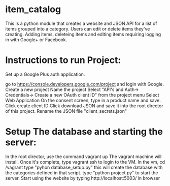 # item_catalog
This is a python module that creates a website and JSON API for a list of items grouped into a category. Users can edit or delete items they've creating. Adding items, deleteing items and editing items requiring logging in with Google+ or Facebook.

# Instructions to run Project:

   Set up a Google Plus auth application.

go to https://console.developers.google.com/project and login with Google.
Create a new project
Name the project
Select "API's and Auth-> Credentials-> Create a new OAuth client ID" from the project menu
Select Web Application
On the consent screen, type in a product name and save.
Click create client ID
Click download JSON and save it into the root director of this project.
Rename the JSON file "client_secrets.json"

# Setup The database and starting the server:

In the root director, use the command vagrant up
The vagrant machine will install.
Once it's complete, type vagrant ssh to login to the VM.
In the vm, cd /vagrant
type "pyhon database_setup.py" this will create the database with the categories defined in that script.
type "python project.py" to start the server.
Start using the website by typing http://localhost:5003/ in browser
